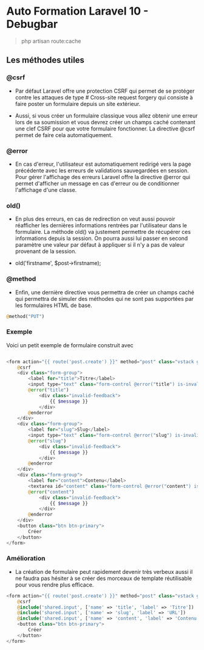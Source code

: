 # Auto Formation Laravel 10 - Debugbar

> php artisan route:cache


## Les méthodes utiles
### @csrf
- Par défaut Laravel offre une protection CSRF qui permet de se protéger contre les attaques de type # Cross-site request forgery qui consiste à faire poster un formulaire depuis un site extérieur.

- Aussi, si vous créer un formulaire classique vous allez obtenir une erreur lors de sa soumission et vous devrez créer un champs caché contenant une clef CSRF pour que votre formulaire fonctionner. La directive @csrf permet de faire cela automatiquement.

### @error
- En cas d'erreur, l'utilisateur est automatiquement redirigé vers la page précédente avec les erreurs de validations sauvegardées en session. Pour gérer l'affichage des erreurs Laravel offre la directive @error qui permet d'afficher un message en cas d'erreur ou de conditionner l'affichage d'une classe.

### old()
- En plus des erreurs, en cas de redirection on veut aussi pouvoir réafficher les dernières informations rentrées par l'utilisateur dans le formulaire. La méthode old() va justement permettre de récupérer ces informations depuis la session. On pourra aussi lui passer en second paramètre une valeur par défaut à appliquer si il n'y a pas de valeur provenant de la session.

- old('firstname', $post->firstname);
### @method
- Enfin, une dernière directive vous permettra de créer un champs caché qui permettra de simuler des méthodes qui ne sont pas supportées par les formulaires HTML de base.
```php
@method("PUT")
```
### Exemple
Voici un petit exemple de formulaire construit avec

```php

<form action="{{ route('post.create') }}" method="post" class="vstack gap-2">
    @csrf
    <div class="form-group">
        <label for="title">Titre</label>
        <input type="text" class="form-control @error("title") is-invalid @enderror" id="title" name="title" value="{{ old('title') }}">
        @error("title")
            <div class="invalid-feedback">
                {{ $message }}
            </div>
        @enderror
    </div>
    <div class="form-group">
        <label for="slug">Slug</label>
        <input type="text" class="form-control @error("slug") is-invalid @enderror" id="slug" name="slug" value="{{ old('slug') }}">
        @error("slug")
            <div class="invalid-feedback">
                {{ $message }}
            </div>
        @enderror
    </div>
    <div class="form-group">
        <label for="content">Contenu</label>
        <textarea id="content" class="form-control @error("content") is-invalid @enderror"  name="content">{{ old('content') }}</textarea>
        @error("content")
            <div class="invalid-feedback">
                {{ $message }}
            </div>
        @enderror
    </div>
    <button class="btn btn-primary">
        Créer
    </button>
</form>
```

### Amélioration
- La création de formulaire peut rapidement devenir très verbeux aussi il ne faudra pas hésiter à se créer des morceaux de template réutilisable pour vous rendre plus efficace.
```php
<form action="{{ route('post.create') }}" method="post" class="vstack gap-2">
    @csrf
    @include('shared.input', ['name' => 'title', 'label' => 'Titre'])
    @include('shared.input', ['name' => 'slug', 'label' => 'URL'])
    @include('shared.input', ['name' => 'content', 'label' => 'Contenu', 'type' => 'textarea'])
    <button class="btn btn-primary">
        Créer
    </button>
</form>
```
